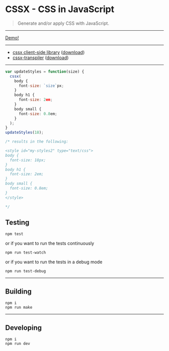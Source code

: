 # CSSX - CSS in JavaScript

> Generate and/or apply CSS with JavaScript. 

---

[Demo!](http://krasimir.github.io/cssx/playground/try-it-out/)

---

* [cssx client-side library](./packages/cssx) ([download](./packages/cssx/lib))
* [cssx-transpiler](./packages/cssx-transpiler) ([download](./packages/cssx-transpiler/lib))

---

```js
var updateStyles = function(size) {
  cssx(
    body {
      font-size: `size`px;
    }
    body h1 {
      font-size: 2em;
    }
    body small {
      font-size: 0.8em;
    }
  );
}
updateStyles(18);

/* results in the following:

<style id="my-styles2" type="text/css">
body {
  font-size: 18px;
}
body h1 {
  font-size: 2em;
}
body small {
  font-size: 0.8em;
}
</style>

*/
```

## Testing

```
npm test
```

or if you want to run the tests continuously

```
npm run test-watch
```

or if you want to run the tests in a debug mode

```
npm run test-debug
```

---

## Building

```
npm i
npm run make
```

---

## Developing

```
npm i
npm run dev
```
